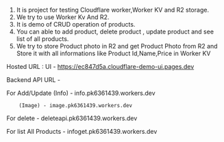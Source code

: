 1. It is project for testing Cloudflare worker,Worker KV and R2 storage.
2. We try to use Worker Kv And R2.
3. It is demo of CRUD operation of products.
4. You can able to add product, delete product , update product and see list of all products.
5. We try to store Product photo in R2 and get Product Photo from R2 and Store it with all informations like Product Id,Name,Price in Worker KV

Hosted URL :
UI - https://ec847d5a.cloudflare-demo-ui.pages.dev

Backend API URL -

For Add/Update (Info) - info.pk6361439.workers.dev
        
        (Image) - image.pk6361439.workers.dev

For delete - deleteapi.pk6361439.workers.dev

For list All Products - infoget.pk6361439.workers.dev